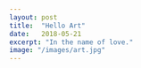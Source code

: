 ```yaml
---
layout: post
title:  "Hello Art"
date:   2018-05-21
excerpt: "In the name of love."
image: "/images/art.jpg"
---
```

